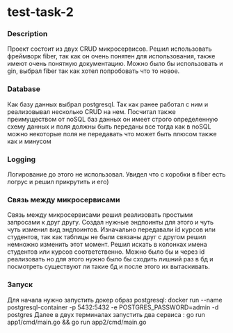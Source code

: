 # test-task-2

### Description
Проект состоит из двух CRUD микросервисов. Решил использовать фреймворк fiber, так как он очень понятен для использования, также имеют очень понятную документацию. Можно было бы использовать и gin, выбрал fiber так как хотел попробовать что то новое.

### Database
Как базу данных выбрал postgresql. Так как ранее работал с ним и реализовывал несколько CRUD на нем. Посчитал также преимуществом от noSQL баз данных он имеет строго определенную схему данных и поля должны быть переданы все тогда как в noSQL можно некоторые поля не передавать что может быть плюсом также как и минусом

### Logging
Логирование до этого не использовал. Увидел что с коробки в fiber есть логрус и решил прикрутить и его)

### Связь между микросервисами
Связь между микросервисами решил реализовать простыми запросами к друг другу. Создал нужные эндпоинты для этого и чуть чуть изменил вид эндпоинтов. Изначально передавали id курсов или студентов, так как таблицы не были связаны друг с другом решил немножно изменить этот момент. Решил искать в колонках имена студентов или курсов соответственно. Можно было бы и через id реализовать но для этого нужно было бы сходить лишний раз в бд и посмотреть существуют ли такие бд и после этого их вытаскивать.

### Запуск
Для начала нужно запустить докер образ postgresql: docker run --name postgresql-container -p 5432:5432 -e POSTGRES_PASSWORD=admin -d postgres
Далее в двух терминалах запустить два сервиса : go run app1/cmd/main.go && go run app2/cmd/main.go
